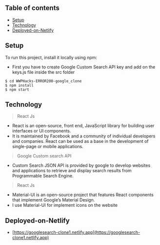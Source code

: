 ## Table of contents
* [Setup](#setup)
* [Technology](#Technology)
* [Deployed-on-Netlify](#Deployed-on-Netlify)




## Setup
To run this project, install it locally using npm:

* First you have to create Google Custom Search API key and add on the keys.js file inside the src folder

```
$ cd WWPHacks-ERROR200-google_clone
$ npm install
$ npm start
```
## Technology
> React Js
* React is an open-source, front end, JavaScript library for building user interfaces or UI components.
* It is maintained by Facebook and a community of individual developers and companies. React can be used as a base in the development of single-page or mobile applications. 

> Google Custom search API
* Custom Search JSON API is provided by google to develop websites and applications to retrieve and display search results from Programmable Search Engine.

> React Js
* Material-UI is an open-source project that features React components that implement Google’s Material Design.
* I use Material-UI for implement icons on the website

## Deployed-on-Netlify
* [https://googlesearch-clone1.netlify.app](https://googlesearch-clone1.netlify.app)